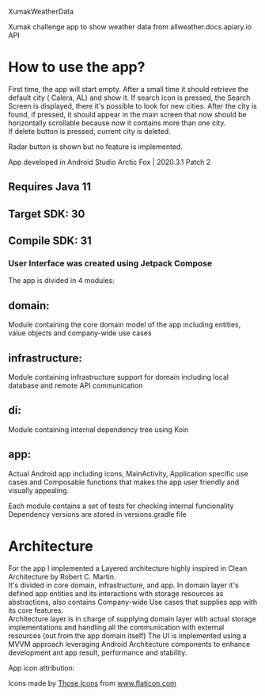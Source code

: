 XumakWeatherData

Xumak challenge app to show weather data from allweather.docs.apiary.io API

# How to use the app?

First time, the app will start empty. After a small time it should retrieve the default city (
Calera, AL) and show it. If search icon is pressed, the Search Screen is displayed, there it's
possible to look for new cities. After the city is found, if pressed, it should appear in the main
screen that now should be horizontally scrollable because now it contains more than one city.  
If delete button is pressed, current city is deleted.

Radar button is shown but no feature is implemented.

App developed in Android Studio Arctic Fox | 2020.3.1 Patch 2

## Requires Java 11

## Target SDK: 30

## Compile SDK: 31

### User Interface was created using Jetpack Compose

The app is divided in 4 modules:

## domain:

Module containing the core domain model of the app including entities, value objects and
company-wide use cases

## infrastructure:

Module containing infrastructure support for domain including local database and remote API
communication

## di:

Module containing internal dependency tree using Koin

## app:

Actual Android app including icons, MainActivity, Application specific use cases and Composable
functions that makes the app user friendly and visually appealing.

Each module contains a set of tests for checking internal funcionality  
Dependency versions are stored in versions.gradle file

# Architecture

For the app I implemented a Layered architecture highly inspired in Clean Architecture by Robert C.
Martin.  
It's divided in core domain, infrastructure, and app.
In domain layer it's defined app entities and its interactions with storage resources as abstractions, also contains Company-wide Use cases that supplies app with its core features.  
Architecture layer is in charge of supplying domain layer with actual storage implementations and handling all the communication with external resources (out from the app domain itself)
The UI is implemented using a MVVM approach leveraging Android Architecture components to enhance development ant app result, performance and stability.


App icon attribution:
<div>Icons made by <a href="https://www.flaticon.com/authors/those-icons" title="Those Icons">Those Icons</a> from <a href="https://www.flaticon.com/" title="Flaticon">www.flaticon.com</a></div>